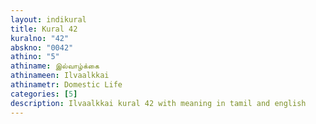 ```yaml
---
layout: indikural
title: Kural 42
kuralno: "42"
abskno: "0042"
athino: "5"
athiname: இல்வாழ்க்கை
athinameen: Ilvaalkkai
athinametr: Domestic Life
categories: [5]
description: Ilvaalkkai kural 42 with meaning in tamil and english 
---
```


